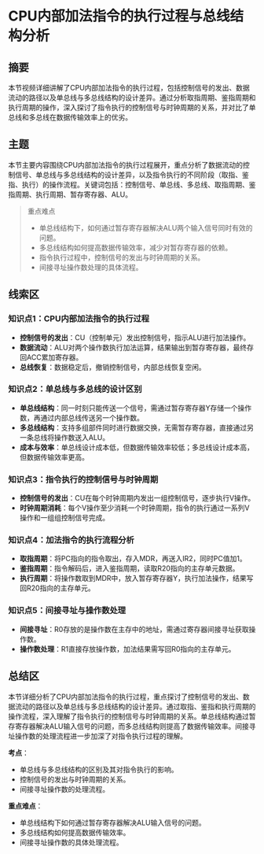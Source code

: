 # CPU内部加法指令的执行过程与总线结构分析

## 摘要
本节视频详细讲解了CPU内部加法指令的执行过程，包括控制信号的发出、数据流动的路径以及单总线与多总线结构的设计差异。通过分析取指周期、鉴指周期和执行周期的操作，深入探讨了指令执行的控制信号与时钟周期的关系，并对比了单总线和多总线在数据传输效率上的优劣。

## 主题
本节主要内容围绕CPU内部加法指令的执行过程展开，重点分析了数据流动的控制信号、单总线与多总线结构的设计差异，以及指令执行的不同阶段（取指、鉴指、执行）的操作流程。关键词包括：控制信号、单总线、多总线、取指周期、鉴指周期、执行周期、暂存寄存器、ALU。

> 重点难点
>
> - 单总线结构下，如何通过暂存寄存器解决ALU两个输入信号同时有效的问题。
> - 多总线结构如何提高数据传输效率，减少对暂存寄存器的依赖。
> - 指令执行过程中，控制信号的发出与时钟周期的关系。
> - 间接寻址操作数处理的具体流程。

## 线索区

### 知识点1：CPU内部加法指令的执行过程
- **控制信号的发出**：CU（控制单元）发出控制信号，指示ALU进行加法操作。
- **数据流动**：ALU对两个操作数执行加法运算，结果输出到暂存寄存器，最终存回ACC累加寄存器。
- **总线恢复**：数据稳定后，撤销控制信号，内部总线恢复空闲。

### 知识点2：单总线与多总线的设计区别
- **单总线结构**：同一时刻只能传送一个信号，需通过暂存寄存器Y存储一个操作数，再通过内部总线传送另一个操作数。
- **多总线结构**：支持多组部件同时进行数据交换，无需暂存寄存器，直接通过另一条总线将操作数送入ALU。
- **成本与效率**：单总线设计成本低，但数据传输效率较低；多总线设计成本高，但数据传输效率更高。

### 知识点3：指令执行的控制信号与时钟周期
- **控制信号的发出**：CU在每个时钟周期内发出一组控制信号，逐步执行V操作。
- **时钟周期消耗**：每个V操作至少消耗一个时钟周期，指令的执行通过一系列V操作和一组组控制信号完成。

### 知识点4：加法指令的执行流程分析
- **取指周期**：将PC指向的指令取出，存入MDR，再送入IR2，同时PC值加1。
- **鉴指周期**：指令解码后，进入鉴指周期，读取R20指向的主存单元数据。
- **执行周期**：将操作数取到MDR中，放入暂存寄存器Y，执行加法操作，结果写回R20指向的主存单元。

### 知识点5：间接寻址与操作数处理
- **间接寻址**：R0存放的是操作数在主存中的地址，需通过寄存器间接寻址获取操作数。
- **操作数处理**：R1直接存放操作数，加法结果需写回R0指向的主存单元。

## 总结区
本节详细分析了CPU内部加法指令的执行过程，重点探讨了控制信号的发出、数据流动的路径以及单总线与多总线结构的设计差异。通过取指、鉴指和执行周期的操作流程，深入理解了指令执行的控制信号与时钟周期的关系。单总线结构通过暂存寄存器解决ALU输入信号的问题，而多总线结构则提高了数据传输效率。间接寻址操作数的处理流程进一步加深了对指令执行过程的理解。

**考点**：
- 单总线与多总线结构的区别及其对指令执行的影响。
- 控制信号的发出与时钟周期的关系。
- 间接寻址操作数的处理流程。

**重点难点**：
- 单总线结构下如何通过暂存寄存器解决ALU输入信号的问题。
- 多总线结构如何提高数据传输效率。
- 间接寻址操作数的具体处理流程。